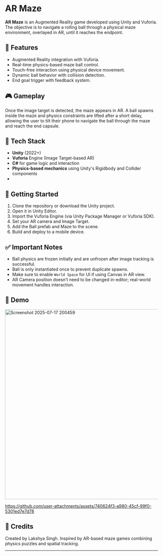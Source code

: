 # AR Maze

**AR Maze** is an Augmented Reality game developed using Unity and Vuforia. The objective is to navigate a rolling ball through a physical maze environment, overlayed in AR, until it reaches the endpoint.

## 🧠 Features

- Augmented Reality integration with Vuforia.
- Real-time physics-based maze ball control.
- Touch-free interaction using physical device movement.
- Dynamic ball behavior with collision detection.
- End goal trigger with feedback system.

## 🎮 Gameplay

Once the image target is detected, the maze appears in AR. A ball spawns inside the maze and physics constraints are lifted after a short delay, allowing the user to tilt their phone to navigate the ball through the maze and reach the end capsule.

## 🔧 Tech Stack

- **Unity** (2022+)
- **Vuforia** Engine (Image Target-based AR)
- **C#** for game logic and interaction
- **Physics-based mechanics** using Unity's Rigidbody and Collider components
-  
## 🚀 Getting Started

1. Clone the repository or download the Unity project.
2. Open it in Unity Editor.
3. Import the Vuforia Engine (via Unity Package Manager or Vuforia SDK).
4. Set your AR camera and Image Target.
5. Add the Ball prefab and Maze to the scene.
6. Build and deploy to a mobile device.

## ✅ Important Notes

- Ball physics are frozen initially and are unfrozen after image tracking is successful.
- Ball is only instantiated once to prevent duplicate spawns.
- Make sure to enable `World Space` for UI if using Canvas in AR view.
- AR Camera position doesn’t need to be changed in-editor; real-world movement handles interaction.

## 📸 Demo

<img width="607" height="623" alt="Screenshot 2025-07-17 200459" src="https://github.com/user-attachments/assets/3b9bcd0f-9075-435c-95c5-0596016e00ed" />


https://github.com/user-attachments/assets/740624f3-a980-45cf-99f0-5301ed7e7d78



## 🙌 Credits

Created by Lakshya Singh. Inspired by AR-based maze games combining physics puzzles and spatial tracking.

---



